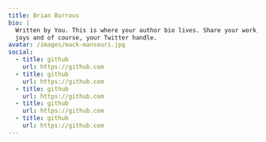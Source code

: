 ```yaml
---
title: Brian Burrous
bio: |
  Written by You. This is where your author bio lives. Share your work, your
  joys and of course, your Twitter handle.
avatar: /images/mack-mansouri.jpg
social:
  - title: github
    url: https://github.com
  - title: github
    url: https://github.com
  - title: github
    url: https://github.com
  - title: github
    url: https://github.com
  - title: github
    url: https://github.com
---
```

